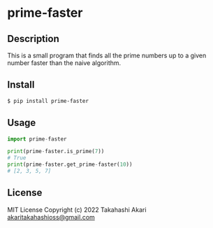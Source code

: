 # prime-faster

## Description

This is a small program that finds all the prime numbers up to a given number faster than the naive algorithm.

## Install

```bash
$ pip install prime-faster
```

## Usage

```python
import prime-faster

print(prime-faster.is_prime(7))
# True
print(prime-faster.get_prime-faster(10))
# [2, 3, 5, 7]
```

## License

MIT License Copyright (c) 2022 Takahashi Akari <akaritakahashioss@gmail.com>

